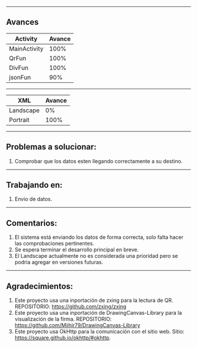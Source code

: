 ----------------------------------------------------------
Avances
----------------------------------------------------------
| Activity | Avance |
|---|---|
| MainActivity | 100% |
| QrFun | 100% |
| DivFun | 100% |
| jsonFun | 90% |
----------------------------------------------------------
| XML | Avance |
|---|---|
| Landscape | 0% |
| Portrait | 100% |
----------------------------------------------------------
Problemas a solucionar:
----------------------------------------------------------
1. Comprobar que los datos esten llegando correctamente a su destino.
----------------------------------------------------------
Trabajando en:
----------------------------------------------------------
1. Envio de datos.
----------------------------------------------------------
Comentarios:
----------------------------------------------------------
1. El sistema está enviando los datos de forma correcta, solo falta hacer las comprobaciones pertinentes.
2. Se espera terminar el desarrollo principal en breve.
3. El Landscape actualmente no es considerada una prioridad 
  pero se podria agregar en versiones futuras.
--------------------------------------------------------------
Agradecimientos:
--------------------------------------------------------------
1. Este proyecto usa una inportación de zxing para la lectura de QR.
   REPOSITORIO: https://github.com/zxing/zxing
3. Este proyecto usa una inportación de DrawingCanvas-Library para la visualización de la firma.
  REPOSITORIO: https://github.com/Miihir79/DrawingCanvas-Library
4. Este proyecto usa OkHttp para la comunicación con el sitio web.
   Sitio: https://square.github.io/okhttp/#okhttp.
